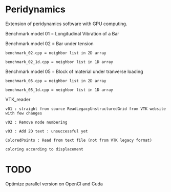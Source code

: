 # Peridynamics

Extension of peridynamics software with GPU computing.

Benchmark model 01 = Longitudinal Vibration of a Bar

Benchmark model 02 = Bar under tension

	benchmark_02.cpp = neighbor list in 2D array
	
	benchmark_02_1d.cpp = neighbor list in 1D array
	
Benchmark model 05 =  Block of material under tranverse loading

	benchmark_05.cpp = neighbor list in 2D array
	
	benchmark_05_1d.cpp = neighbor list in 1D array
	
VTK_reader

	v01 : straight from source ReadLegacyUnstructuredGrid from VTK website with few changes
	
	v02 : Remove node numbering
	
	v03 : Add 2D text : unsuccessful yet
	
	ColoredPoints : Read from text file (not from VTK legacy format) 
	
	coloring according to displacement


# TODO
Optimize parallel version on OpenCl and Cuda
